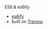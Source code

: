 ES6 & es6ify

 * [es6ify](https://github.com/thlorenz/es6ify)
 * built on [Traceur](https://github.com/google/traceur-compiler)
